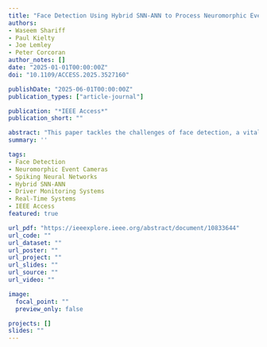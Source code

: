 ```yaml
---
title: "Face Detection Using Hybrid SNN-ANN to Process Neuromorphic Event Stream"
authors:
- Waseem Shariff
- Paul Kielty
- Joe Lemley
- Peter Corcoran
author_notes: []
date: "2025-01-01T00:00:00Z"
doi: "10.1109/ACCESS.2025.3527160"

publishDate: "2025-06-01T00:00:00Z"
publication_types: ["article-journal"]

publication: "*IEEE Access*"
publication_short: ""

abstract: "This paper tackles the challenges of face detection, a vital computer vision task with wide-ranging applications, particularly in driver monitoring systems, where both accuracy and computational efficiency are crucial. Traditional frame-based methods often suffer from high computational complexity and under-sampling issues, limiting their effectiveness in real-time applications and increasing energy budgets. To overcome these limitations, this paper explores the benefits of neuromorphic event cameras, which capture asynchronous pixel-level changes, offering lower data processing demands and reduced latency. The paper proposes a hybrid architecture combining Spiking Neural Networks (SNNs) and Artificial Neural Networks (ANNs). This approach leverages the energy efficiency and low-latency of SNNs while maintaining the high accuracy of ANNs, resulting in a highly efficient and accurate face detection system. The proposed Spiking-Face approach demonstrates a 57.76% improvement in mean average precision (mAP) over state-of-the-art methods. Additionally, the paper provides a comprehensive analysis of the system’s performance across different temporal resolutions, showing that the system performs robustly and adapts effectively to varying conditions. This hybrid SNN-ANN architecture achieves up to three times higher computational efficiency compared to equivalent traditional ANN methods, significantly reducing computational complexity while maintaining accuracy. These findings underscore the potential of this hybrid architecture for real-time, energy-constrained applications."
summary: ''

tags:
- Face Detection
- Neuromorphic Event Cameras
- Spiking Neural Networks
- Hybrid SNN-ANN
- Driver Monitoring Systems
- Real-Time Systems
- IEEE Access
featured: true

url_pdf: "https://ieeexplore.ieee.org/abstract/document/10833644"
url_code: ""
url_dataset: ""
url_poster: ""
url_project: ""
url_slides: ""
url_source: ""
url_video: ""

image:
  focal_point: ""
  preview_only: false

projects: []
slides: ""
---
```

